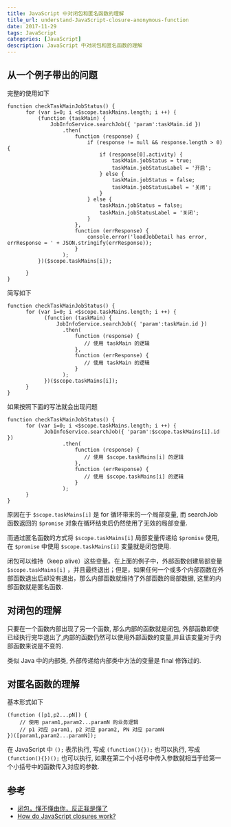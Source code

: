 ```yaml
---
title: JavaScript 中对闭包和匿名函数的理解
title_url: understand-JavaScript-closure-anonymous-function
date: 2017-11-29
tags: JavaScript
categories: [JavaScript]
description: JavaScript 中对闭包和匿名函数的理解
---
```


## 从一个例子带出的问题

完整的使用如下

```
function checkTaskMainJobStatus() {
      for (var i=0; i <$scope.taskMains.length; i ++) {
          (function (taskMain) {
              JobInfoService.searchJob({ 'param':taskMain.id })
                  .then(
                      function (response) {
                          if (response != null && response.length > 0) {
                              if (response[0].activity) {
                                  taskMain.jobStatus = true;
                                  taskMain.jobStatusLabel = '开启';
                              } else {
                                  taskMain.jobStatus = false;
                                  taskMain.jobStatusLabel = '关闭';
                              }
                          } else {
                              taskMain.jobStatus = false;
                              taskMain.jobStatusLabel = '关闭';
                          }
                      },
                      function (errResponse) {
                          console.error('loadJobDetail has error, errResponse = ' + JSON.stringify(errResponse));
                      }
                  );
          })($scope.taskMains[i]);
    
      }
}
```

简写如下

```
function checkTaskMainJobStatus() {
      for (var i=0; i <$scope.taskMains.length; i ++) {
            (function (taskMain) {
                JobInfoService.searchJob({ 'param':taskMain.id })
                  .then(
                      function (response) {
                         // 使用 taskMain 的逻辑
                      },
                      function (errResponse) {
                         // 使用 taskMain 的逻辑
                      }
                  );
            })($scope.taskMains[i]);
      }
}
```

如果按照下面的写法就会出现问题 

```
function checkTaskMainJobStatus() {
      for (var i=0; i <$scope.taskMains.length; i ++) {
            JobInfoService.searchJob({ 'param':$scope.taskMains[i].id })
                  .then(
                      function (response) {
                         // 使用 $scope.taskMains[i] 的逻辑
                      },
                      function (errResponse) {
                         // 使用 $scope.taskMains[i] 的逻辑
                      }
                  );
      }
}
```

原因在于 `$scope.taskMains[i]` 是 for 循环带来的一个局部变量, 而 searchJob 函数返回的 `$promise` 对象在循环结束后仍然使用了无效的局部变量.

而通过匿名函数的方式将 `$scope.taskMains[i]` 局部变量传递给 `$promise` 使用, 在 `$promise` 中使用 `$scope.taskMains[i]` 变量就是闭包使用. 

闭包可以维持（keep alive）这些变量。在上面的例子中，外部函数创建局部变量 `$scope.taskMains[i]` ，并且最终退出；但是，如果任何一个或多个内部函数在外部函数退出后却没有退出，那么内部函数就维持了外部函数的局部数据, 这里的内部函数就是匿名函数.

## 对闭包的理解

只要在一个函数内部出现了另一个函数, 那么内部的函数就是闭包, 外部函数即使已经执行完毕退出了,内部的函数仍然可以使用外部函数的变量,并且该变量对于内部函数来说是不变的.

类似 Java 中的内部类, 外部传递给内部类中方法的变量是 final 修饰过的.

## 对匿名函数的理解

基本形式如下

```
(function ([p1,p2...pN]) {
    // 使用 param1,param2...paramN 的业务逻辑
    // p1 对应 param1, p2 对应 param2, PN 对应 paramN
})([param1,param2...paramN]);
```

在 JavaScript 中 `();` 表示执行, 写成  `(function(){});` 也可以执行, 写成 `(function(){})();` 也可以执行,
如果在第二个小括号中传入参数就相当于给第一个小括号中的函数传入对应的参数.

## 参考

- [闭包，懂不懂由你，反正我是懂了](http://www.cnblogs.com/frankfang/archive/2011/08/03/2125663.html)
- [How do JavaScript closures work?](https://stackoverflow.com/questions/111102/how-do-javascript-closures-work)